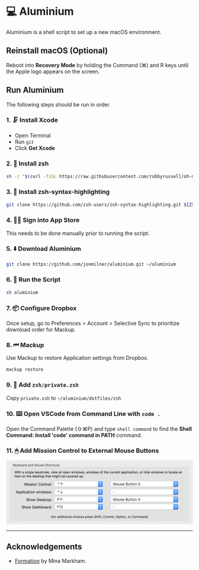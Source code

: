 # 💻 Aluminium

Aluminium is a shell script to set up a new macOS environment.

## Reinstall macOS (Optional)

Reboot into **Recovery Mode** by holding the Command (⌘) and R keys until the Apple logo appears on the screen.

## Run Aluminium

The following steps should be run in order.

### 1. 🗜 Install Xcode

- Open Terminal
- Run `git`
- Click **Get Xcode**

### 2. 🧟‍ Install zsh
```sh
sh -c "$(curl -fsSL https://raw.githubusercontent.com/robbyrussell/oh-my-zsh/master/tools/install.sh)"
```

### 3. 🎨 Install zsh-syntax-highlighting
```sh
git clone https://github.com/zsh-users/zsh-syntax-highlighting.git ${ZSH_CUSTOM:-~/.oh-my-zsh/custom}/plugins/zsh-syntax-highlighting
```

### 4. 👨‍💻 Sign into App Store

This needs to be done manually prior to running the script.

### 5. ⬇️ Download Aluminium
```sh
git clone https://github.com/jonmilner/aluminium.git ~/aluminium
```

### 6. 💾 Run the Script
```sh
sh aluminium
```

### 7. 📦 Configure Dropbox
Once setup, go to Preferences > Account > Selective Sync to prioritize download order for Mackup.

### 8. ⏮ Mackup
Use Mackup to restore Application settings from Dropbox.

```sh
mackup restore
```

### 9. 🤫 Add `zsh/private.zsh`
Copy `private.zsh` to `~/aluminium/dotfiles/zsh`

### 10. ⌨️ Open VSCode from Command Line with `code .`
Open the Command Palette (⇧⌘P) and type `shell command` to find the **Shell Command: Install 'code' command in PATH** command.

### 11. 🖱 Add Mission Control to External Mouse Buttons

![Mission Control Mouse Setup](assets/mission-control-mouse-setup.png)

---

## Acknowledgements

- [Formation](https://github.com/minamarkham/formation) by Mina Markham.
